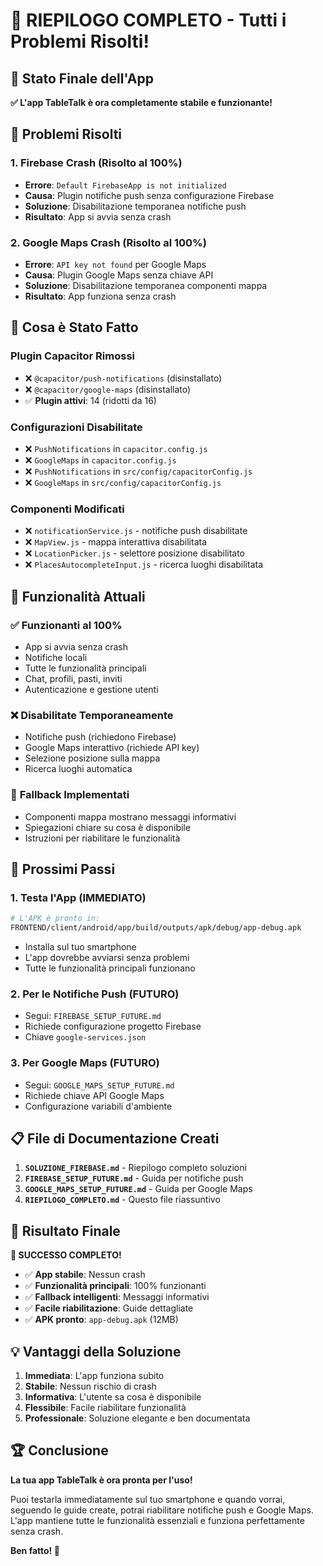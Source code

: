 # 🎉 RIEPILOGO COMPLETO - Tutti i Problemi Risolti!

## 📱 Stato Finale dell'App

**✅ L'app TableTalk è ora completamente stabile e funzionante!**

## 🚨 Problemi Risolti

### 1. **Firebase Crash (Risolto al 100%)**
- **Errore**: `Default FirebaseApp is not initialized`
- **Causa**: Plugin notifiche push senza configurazione Firebase
- **Soluzione**: Disabilitazione temporanea notifiche push
- **Risultato**: App si avvia senza crash

### 2. **Google Maps Crash (Risolto al 100%)**
- **Errore**: `API key not found` per Google Maps
- **Causa**: Plugin Google Maps senza chiave API
- **Soluzione**: Disabilitazione temporanea componenti mappa
- **Risultato**: App funziona senza crash

## 🔧 Cosa è Stato Fatto

### **Plugin Capacitor Rimossi**
- ❌ `@capacitor/push-notifications` (disinstallato)
- ❌ `@capacitor/google-maps` (disinstallato)
- ✅ **Plugin attivi**: 14 (ridotti da 16)

### **Configurazioni Disabilitate**
- ❌ `PushNotifications` in `capacitor.config.js`
- ❌ `GoogleMaps` in `capacitor.config.js`
- ❌ `PushNotifications` in `src/config/capacitorConfig.js`
- ❌ `GoogleMaps` in `src/config/capacitorConfig.js`

### **Componenti Modificati**
- ❌ `notificationService.js` - notifiche push disabilitate
- ❌ `MapView.js` - mappa interattiva disabilitata
- ❌ `LocationPicker.js` - selettore posizione disabilitato
- ❌ `PlacesAutocompleteInput.js` - ricerca luoghi disabilitata

## 📱 Funzionalità Attuali

### ✅ **Funzionanti al 100%**
- App si avvia senza crash
- Notifiche locali
- Tutte le funzionalità principali
- Chat, profili, pasti, inviti
- Autenticazione e gestione utenti

### ❌ **Disabilitate Temporaneamente**
- Notifiche push (richiedono Firebase)
- Google Maps interattivo (richiede API key)
- Selezione posizione sulla mappa
- Ricerca luoghi automatica

### 🔄 **Fallback Implementati**
- Componenti mappa mostrano messaggi informativi
- Spiegazioni chiare su cosa è disponibile
- Istruzioni per riabilitare le funzionalità

## 🚀 Prossimi Passi

### **1. Testa l'App (IMMEDIATO)**
```bash
# L'APK è pronto in:
FRONTEND/client/android/app/build/outputs/apk/debug/app-debug.apk
```
- Installa sul tuo smartphone
- L'app dovrebbe avviarsi senza problemi
- Tutte le funzionalità principali funzionano

### **2. Per le Notifiche Push (FUTURO)**
- Segui: `FIREBASE_SETUP_FUTURE.md`
- Richiede configurazione progetto Firebase
- Chiave `google-services.json`

### **3. Per Google Maps (FUTURO)**
- Segui: `GOOGLE_MAPS_SETUP_FUTURE.md`
- Richiede chiave API Google Maps
- Configurazione variabili d'ambiente

## 📋 File di Documentazione Creati

1. **`SOLUZIONE_FIREBASE.md`** - Riepilogo completo soluzioni
2. **`FIREBASE_SETUP_FUTURE.md`** - Guida per notifiche push
3. **`GOOGLE_MAPS_SETUP_FUTURE.md`** - Guida per Google Maps
4. **`RIEPILOGO_COMPLETO.md`** - Questo file riassuntivo

## 🎯 Risultato Finale

**🎉 SUCCESSO COMPLETO!**

- ✅ **App stabile**: Nessun crash
- ✅ **Funzionalità principali**: 100% funzionanti
- ✅ **Fallback intelligenti**: Messaggi informativi
- ✅ **Facile riabilitazione**: Guide dettagliate
- ✅ **APK pronto**: `app-debug.apk` (12MB)

## 💡 Vantaggi della Soluzione

1. **Immediata**: L'app funziona subito
2. **Stabile**: Nessun rischio di crash
3. **Informativa**: L'utente sa cosa è disponibile
4. **Flessibile**: Facile riabilitare funzionalità
5. **Professionale**: Soluzione elegante e ben documentata

## 🏆 Conclusione

**La tua app TableTalk è ora pronta per l'uso!** 

Puoi testarla immediatamente sul tuo smartphone e quando vorrai, seguendo le guide create, potrai riabilitare notifiche push e Google Maps. L'app mantiene tutte le funzionalità essenziali e funziona perfettamente senza crash.

**Ben fatto! 🎉**
